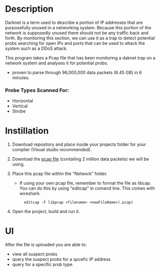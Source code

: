 # Description
Darknet is a term used to describe a portion of IP addresses that are purposefully unused in a networking system. Because this portion of the network is supposedly unused there should not be any traffic back and forth. By monitoring this section, we can use it as a trap to detect potential probs searching for open IPs and ports that can be used to attack the system such as a DDoS attack. 

This program takes a Pcap file that has been monitoring a daknet trap on a network system and analyses it for potential probs.

- proven to parse through 96,000,000 data packets (6.45 GB) in 6 minutes.

### Probe Types Scanned For:
- Horizontal
- Vertical
- Strobe

# Instillation
1.	Download repository and place inside your projects folder for your complier (Visual studio recommended).
2.	Download the [pcap file](https://drive.google.com/open?id=1jWuCKoDL5kHzjsJhS9TyHVh4abY_fflo "Google Drive") (contailing 2 million data packets) we will be using.
3.	Place this pcap file within the “Network” folder.

    - If using your own pcap file, remember to format the file  as libcap. You can do this by using "editcap" in comand line. This comes with wireshark.

            editcap -F libpcap <filename> <newFileName>(.pcap)

4.	Open the project, build and run it.

# UI
After the file is uploaded you are able to:
- view all suspect probs
- query the suspect probs for a spcefic IP address
- query for a specific prob type.
